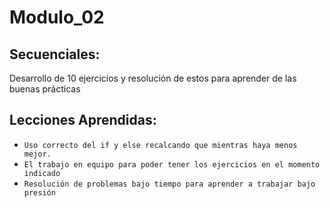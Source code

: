 # Modulo_02
## Secuenciales:
Desarrollo de 10 ejercicios y resolución de estos para aprender de las buenas prácticas 
## Lecciones Aprendidas:
- `Uso correcto del if y else recalcando que mientras haya menos mejor.`
- `El trabajo en equipo para poder tener los ejercicios en el momento indicado`
- `Resolución de problemas bajo tiempo para aprender a trabajar bajo presión`
